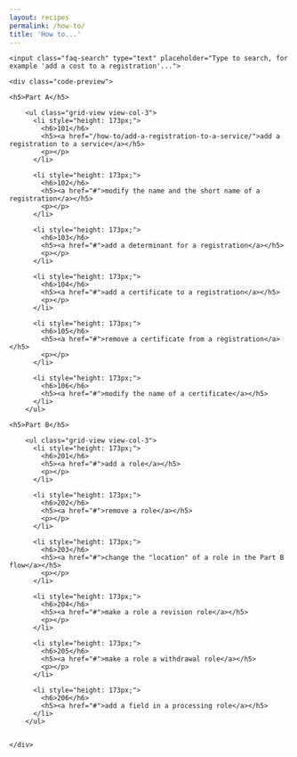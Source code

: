```yaml
---
layout: recipes
permalink: /how-to/
title: 'How to...'
---
```


<div class="faq">
	
	<input class="faq-search" type="text" placeholder="Type to search, for example 'add a cost to a registration'...">

	<div class="code-preview">

	<h5>Part A</h5>

	    <ul class="grid-view view-col-3">
	      <li style="height: 173px;">
	        <h6>101</h6>
	        <h5><a href="/how-to/add-a-registration-to-a-service/">add a registration to a service</a></h5>
	        <p></p>
	      </li>
	
	      <li style="height: 173px;">
	        <h6>102</h6>
	        <h5><a href="#">modify the name and the short name of a registration</a></h5>
	        <p></p>
	      </li>
	
	      <li style="height: 173px;">
	        <h6>103</h6>
	        <h5><a href="#">add a determinant for a registration</a></h5>
	        <p></p>
	      </li>
	
	      <li style="height: 173px;">
	        <h6>104</h6>
	        <h5><a href="#">add a certificate to a registration</a></h5>
	        <p></p>
	      </li>
	
	      <li style="height: 173px;">
	        <h6>105</h6>
	        <h5><a href="#">remove a certificate from a registration</a></h5>
	        <p></p>
	      </li>
	
	      <li style="height: 173px;">
	        <h6>106</h6>
	        <h5><a href="#">modify the name of a certificate</a></h5>
	      </li>
	    </ul>

	<h5>Part B</h5>

	    <ul class="grid-view view-col-3">
	      <li style="height: 173px;">
	        <h6>201</h6>
	        <h5><a href="#">add a role</a></h5>
	        <p></p>
	      </li>
	
	      <li style="height: 173px;">
	        <h6>202</h6>
	        <h5><a href="#">remove a role</a></h5>
	        <p></p>
	      </li>
	
	      <li style="height: 173px;">
	        <h6>203</h6>
	        <h5><a href="#">change the "location" of a role in the Part B flow</a></h5>
	        <p></p>
	      </li>
	
	      <li style="height: 173px;">
	        <h6>204</h6>
	        <h5><a href="#">make a role a revision role</a></h5>
	        <p></p>
	      </li>
	
	      <li style="height: 173px;">
	        <h6>205</h6>
	        <h5><a href="#">make a role a withdrawal role</a></h5>
	        <p></p>
	      </li>
	
	      <li style="height: 173px;">
	        <h6>206</h6>
	        <h5><a href="#">add a field in a processing role</a></h5>
	      </li>
	    </ul>

	
	</div>
</div>
